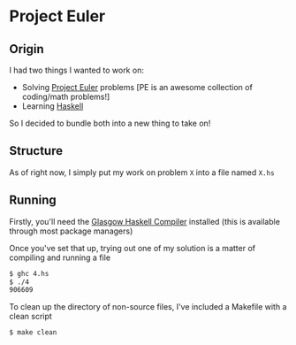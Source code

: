 # Project Euler

## Origin

I had two things I wanted to work on:

* Solving [Project Euler](https://projecteuler.net) problems [PE is an awesome collection of coding/math problems!]
* Learning [Haskell](https://www.haskell.org)

So I decided to bundle both into a new thing to take on!

## Structure

As of right now, I simply put my work on problem `X` into a file named `X.hs`

## Running

Firstly, you'll need the [Glasgow Haskell Compiler](https://www.haskell.org/ghc/) installed (this is available through most package managers)

Once you've set that up, trying out one of my solution is a matter of compiling and running a file

```bash
$ ghc 4.hs
$ ./4
906609
```

To clean up the directory of non-source files, I've included a Makefile with a clean script

```bash
$ make clean
```
